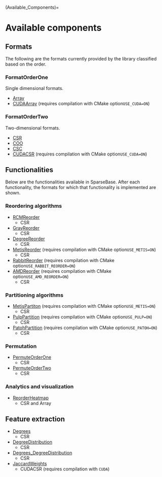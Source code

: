 (Available_Components)=
#  Available components
## Formats
The following are the formats currently provided by the library classified based on the order.
### FormatOrderOne
Single dimensional formats.
- [Array](exhale_class_classsparsebase_1_1format_1_1_array)
- [CUDAArray](exhale_class_classsparsebase_1_1format_1_1cuda_1_1_c_u_d_a_array) (requires compilation with CMake option`USE_CUDA=ON`)
### FormatOrderTwo
Two-dimensional formats.
- [CSR](exhale_class_classsparsebase_1_1format_1_1_c_s_r)
- [COO](exhale_class_classsparsebase_1_1format_1_1_c_o_o)
- [CSC](exhale_class_classsparsebase_1_1format_1_1_c_s_c)
- [CUDACSR](exhale_class_classsparsebase_1_1format_1_1cuda_1_1_c_u_d_a_c_s_r) (requires compilation with CMake option`USE_CUDA=ON`)
## Functionalities
Below are the functionalities available in SparseBase. After each functionality, the formats for which that functionality is implemented are shown.
### Reordering algorithms
- [RCMReorder](exhale_class_classsparsebase_1_1preprocess_1_1_r_c_m_reorder)
  - CSR
- [GrayReorder](exhale_class_classsparsebase_1_1preprocess_1_1_gray_reorder)
  - CSR
- [DegreeReorder](exhale_class_classsparsebase_1_1preprocess_1_1_degree_reorder)
  - CSR
- [MetisReorder](exhale_class_classsparsebase_1_1preprocess_1_1_metis_reorder) (requires compilation with CMake option`USE_METIS=ON`)
  - CSR
- [RabbitReorder](exhale_class_classsparsebase_1_1preprocess_1_1_rabbit_reorder) (requires compilation with CMake option`USE_RABBIT_REORDER=ON`)
- [AMDReorder](exhale_class_classsparsebase_1_1preprocess_1_1_a_m_d_reorder) (requires compilation with CMake option`USE_AMD_REORDER=ON`)
  - CSR
### Partitioning algorithms
- [MetisPartiton](exhale_class_classsparsebase_1_1preprocess_1_1_metis_partition) (requires compilation with CMake option`USE_METIS=ON`)
  - CSR
- [PulpPartition](exhale_class_classsparsebase_1_1preprocess_1_1_pulp_partition) (requires compilation with CMake option`USE_PULP=ON`)
  - CSR
- [PatohPartition](exhale_class_classsparsebase_1_1preprocess_1_1_patoh_partition) (requires compilation with CMake option`USE_PATOH=ON`)
  - CSR
### Permutation
- [PermuteOrderOne](exhale_class_classsparsebase_1_1preprocess_1_1_permute_order_one)
  - CSR
- [PermuteOrderTwo](exhale_class_classsparsebase_1_1preprocess_1_1_permute_order_two)
  - CSR
### Analytics and visualization
- [ReorderHeatmap](exhale_class_classsparsebase_1_1preprocess_1_1_reorder_heatmap)
  - CSR and Array
## Feature extraction
- [Degrees](exhale_class_classsparsebase_1_1preprocess_1_1_degrees)
  - CSR
- [DegreeDistribution](exhale_class_classsparsebase_1_1preprocess_1_1_degree_distribution)
  - CSR
- [Degrees_DegreeDistribution](exhale_class_classsparsebase_1_1preprocess_1_1_degrees___degree_distribution)
  - CSR
- [JaccardWeights](exhale_class_classsparsebase_1_1preprocess_1_1_jaccard_weights)
  - CUDACSR (requires compilation with `CUDA`)
